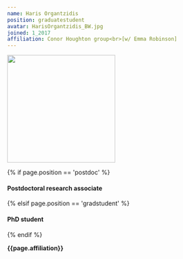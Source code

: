 ```yaml
---
name: Haris Organtzidis
position: graduatestudent
avatar: HarisOrgantzidis_BW.jpg
joined: 1_2017
affiliation: Conor Houghton group<br>[w/ Emma Robinson]
---
```


<img width="250" src="{{site.baseurl}}/images/people/{{page.avatar}}" data-action="zoom">

 {% if page.position == 'postdoc' %}
<h4>Postdoctoral research associate</h4>
 {% elsif page.position == 'gradstudent' %}
<h4>PhD student</h4>
 {% endif %}

<b>{{page.affiliation}}</b>